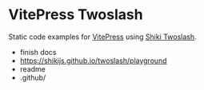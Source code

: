 # VitePress Twoslash

Static code examples for [VitePress](https://vitepress.dev) using [Shiki Twoslash](https://github.com/shikijs/twoslash).

- finish docs
- https://shikijs.github.io/twoslash/playground
- readme
- .github/
